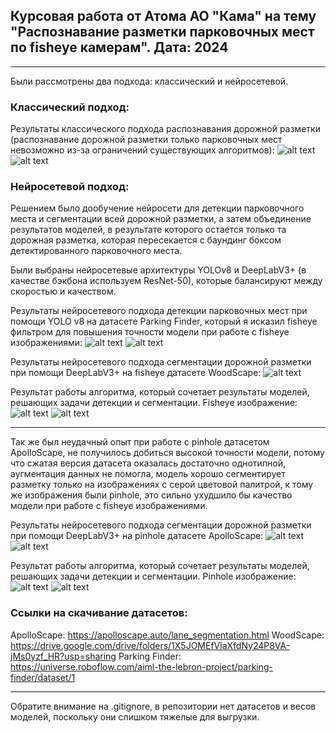 ## Курсовая работа от Атома АО "Кама" на тему "Распознавание разметки парковочных мест по fisheye камерам". Дата: 2024

---

Были рассмотрены два подхода: классический и нейросетевой.

### Классический подход:

Результаты классического подхода распознавания дорожной разметки (распознавание дорожной разметки только парковочных мест невозможно из-за ограничений существующих алгоритмов):
![alt text](classicApproach/exampleOfUse/input.png)
![alt text](classicApproach/exampleOfUse/output.png)

### Нейросетевой подход:

Решением было дообучение нейросети для детекции парковочного места и сегментации всей дорожной разметки, а затем объединение результатов моделей, в результате которого остается только та дорожная разметка, которая пересекается с баундинг боксом детектированного парковочного места.

Были выбраны нейросетевые архитектуры YOLOv8 и DeepLabV3+ (в качестве бэкбона используем ResNet-50), которые балансируют между скоростью и качеством.

Результаты нейросетевого подхода детекции парковочных мест при помощи YOLO v8 на датасете Parking Finder, который я исказил fisheye фильтром для повышения точности модели при работе с fisheye изображениями:
![alt text](<neuralNetworkApproach/detection/yolov8 (Parking Finder)/examplesOfUse/test6.png>)
![alt text](<neuralNetworkApproach/seg + det/woodscape (fisheye)/examplesOfUse/bbox.jpg>)

Результаты нейросетевого подхода сегментации дорожной разметки при помощи DeepLabV3+ на fisheye датасете WoodScape:
![alt text](<neuralNetworkApproach/segmentation/deeplabv3+ (woodscape)/examplesOfUse/test6.png>)

Результат работы алгоритма, который сочетает результаты моделей, решающих задачи детекции и сегментации. Fisheye изображение:
![alt text](<neuralNetworkApproach/seg + det/woodscape (fisheye)/examplesOfUse/result.png>)
![alt text](<neuralNetworkApproach/seg + det/woodscape (fisheye)/examplesOfUse/afterPhotoshop.jpg>)

---

Так же был неудачный опыт при работе с pinhole датасетом ApolloScape, не получилось добиться высокой точности модели, потому что сжатая версия датасета оказалась достаточно однотипной, аугментация данных не помогла, модель хорошо сегментирует разметку только на изображениях с серой цветовой палитрой, к тому же изображения были pinhole, это сильно ухудшило бы качество модели при работе с fisheye изображениями.

Результаты нейросетевого подхода сегментации дорожной разметки при помощи DeepLabV3+ на pinhole датасете ApolloScape:
![alt text](<neuralNetworkApproach/segmentation/deeplabv3+ (apollo_scape)/examplesOfUse/test1.png>)
![alt text](<neuralNetworkApproach/segmentation/deeplabv3+ (apollo_scape)/examplesOfUse/test2.png>)

Результат работы алгоритма, который сочетает результаты моделей, решающих задачи детекции и сегментации. Pinhole изображение:
![alt text](<neuralNetworkApproach/seg + det/apollo_scape (pinhole)/examplesOfUse/result.png>)
![alt text](<neuralNetworkApproach/seg + det/apollo_scape (pinhole)/examplesOfUse/afterPhotoshop.jpg>)

### Ссылки на скачивание датасетов:
ApolloScape: https://apolloscape.auto/lane_segmentation.html
WoodScape: https://drive.google.com/drive/folders/1X5JOMEfVlaXfdNy24P8VA-jMs0yzf_HR?usp=sharing
Parking Finder: https://universe.roboflow.com/aiml-the-lebron-project/parking-finder/dataset/1

---

Обратите внимание на .gitignore, в репозитории нет датасетов и весов моделей, поскольку они слишком тяжелые для выгрузки.